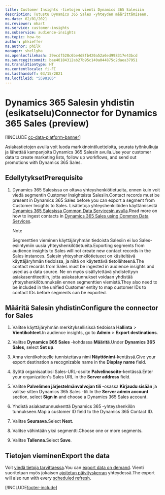 ```yaml
---
title: Customer Insights -tietojen vienti Dynamics 365 Salesiin
description: Tutustu Dynamics 365 Sales -yhteyden määrittämiseen.
ms.date: 02/01/2021
ms.reviewer: mhart
ms.service: customer-insights
ms.subservice: audience-insights
ms.topic: how-to
author: phkieffer
ms.author: philk
manager: shellyha
ms.openlocfilehash: 39ecdf528c6be4d8fb420a52a6ed998317e43bcd
ms.sourcegitcommit: bae40184312ab27b95c140a044875c2daea37951
ms.translationtype: HT
ms.contentlocale: fi-FI
ms.lasthandoff: 03/15/2021
ms.locfileid: "5598105"
---
```

# <a name="connector-for-dynamics-365-sales-preview"></a><span data-ttu-id="adab3-103">Dynamics 365 Salesin yhdistin (esikatselu)</span><span class="sxs-lookup"><span data-stu-id="adab3-103">Connector for Dynamics 365 Sales (preview)</span></span>

[!INCLUDE [cc-data-platform-banner](../includes/cc-data-platform-banner.md)]

<span data-ttu-id="adab3-104">Asiakastietojen avulla voit luoda markkinointiluetteloita, seurata työnkulkuja ja lähettää kampanjoita Dynamics 365 Salesin avulla.</span><span class="sxs-lookup"><span data-stu-id="adab3-104">Use your customer data to create marketing lists, follow up workflows, and send out promotions with Dynamics 365 Sales.</span></span>

## <a name="prerequisite"></a><span data-ttu-id="adab3-105">Edellytykset</span><span class="sxs-lookup"><span data-stu-id="adab3-105">Prerequisite</span></span>

1. <span data-ttu-id="adab3-106">Dynamics 365 Salesissa on oltava yhteyshenkiötietueita, ennen kuin voit viedä segmentin Customer Insightsista Salesiin.</span><span class="sxs-lookup"><span data-stu-id="adab3-106">Contact records must be present in Dynamics 365 Sales before you can export a segment from Customer Insights to Sales.</span></span> <span data-ttu-id="adab3-107">Lisätietoja yhteyshenkilöiden käyttämisestä [Dynamics 365 Salesissa Common Data Servicesin avulla](connect-power-query.md).</span><span class="sxs-lookup"><span data-stu-id="adab3-107">Read more on how to ingest contacts in [Dynamics 365 Sales using Common Data Services](connect-power-query.md).</span></span>

   > [!NOTE]
   > <span data-ttu-id="adab3-108">Segmenttien vieminen käyttäjäryhmän tiedoista Salesiin ei luo Sales-esiintymiin uusia yhteyshenkilötietueita.</span><span class="sxs-lookup"><span data-stu-id="adab3-108">Exporting segments from audience insights to Sales will not create new contact records in the Sales instances.</span></span> <span data-ttu-id="adab3-109">Salesin yhteyshenkilötietueet on käsiteltävä käyttäjäryhmän tiedoissa, ja niitä on käytettävä tietolähteenä.</span><span class="sxs-lookup"><span data-stu-id="adab3-109">The contact records from Sales must be ingested in audience insights and used as a data source.</span></span> <span data-ttu-id="adab3-110">Ne on myös sisällytettävä yhdistettyyn asiakasentiteettiin, jotta asiakastunnukset voidaan yhdistää yhteyshenkilötunnuksiin ennen segmenttien viemistä.</span><span class="sxs-lookup"><span data-stu-id="adab3-110">They also need to be included in the unified Customer entity to map customer IDs to contact IDs before segments can be exported.</span></span>

## <a name="configure-the-connector-for-sales"></a><span data-ttu-id="adab3-111">Määritä Salesin yhdistin</span><span class="sxs-lookup"><span data-stu-id="adab3-111">Configure the connector for Sales</span></span>

1. <span data-ttu-id="adab3-112">Valitse käyttäjäryhmän merkityksellisissä tiedoissa **Hallinta** > **Vientikohteet**.</span><span class="sxs-lookup"><span data-stu-id="adab3-112">In audience insights, go to **Admin** > **Export destinations**.</span></span>

1. <span data-ttu-id="adab3-113">Valitse **Dynamics 365 Sales** -kohdassa **Määritä**.</span><span class="sxs-lookup"><span data-stu-id="adab3-113">Under **Dynamics 365 Sales**, select **Set up**.</span></span>

1. <span data-ttu-id="adab3-114">Anna vientikohteelle tunnistettava nimi **Näyttönimi**-kentässä.</span><span class="sxs-lookup"><span data-stu-id="adab3-114">Give your export destination a recognizable name in the **Display name** field.</span></span>

1. <span data-ttu-id="adab3-115">Syötä organisaatiosi Sales-URL-osoite **Palvelinosoite**-kentässä.</span><span class="sxs-lookup"><span data-stu-id="adab3-115">Enter your organization's Sales URL in the **Server address** field.</span></span>

1. <span data-ttu-id="adab3-116">Valitse **Palvelimen järjestelmänvalvojan tili** -osassa **Kirjaudu sisään** ja valitse sitten Dynamics 365 Sales -tili.</span><span class="sxs-lookup"><span data-stu-id="adab3-116">In the **Server admin account** section, select **Sign in** and choose a Dynamics 365 Sales account.</span></span>

1. <span data-ttu-id="adab3-117">Yhdistä asiakastunnuskenttä Dynamics 365 -yhteyshenkilön tunnukseen.</span><span class="sxs-lookup"><span data-stu-id="adab3-117">Map a customer ID field to the Dynamics 365 Contact ID.</span></span>

1. <span data-ttu-id="adab3-118">Valitse **Seuraava**.</span><span class="sxs-lookup"><span data-stu-id="adab3-118">Select **Next**.</span></span>

1. <span data-ttu-id="adab3-119">Valitse vähintään yksi segmentti.</span><span class="sxs-lookup"><span data-stu-id="adab3-119">Choose one or more segments.</span></span>

1. <span data-ttu-id="adab3-120">Valitse **Tallenna**.</span><span class="sxs-lookup"><span data-stu-id="adab3-120">Select **Save**.</span></span>

## <a name="export-the-data"></a><span data-ttu-id="adab3-121">Tietojen vieminen</span><span class="sxs-lookup"><span data-stu-id="adab3-121">Export the data</span></span>

<span data-ttu-id="adab3-122">Voit [viedä tietoja tarvittaessa](export-destinations.md).</span><span class="sxs-lookup"><span data-stu-id="adab3-122">You can [export data on demand](export-destinations.md).</span></span> <span data-ttu-id="adab3-123">Vienti suoritetaan myös jokaisen [ajoitetun päivityskerran](system.md#schedule-tab) yhteydessä.</span><span class="sxs-lookup"><span data-stu-id="adab3-123">The export will also run with every [scheduled refresh](system.md#schedule-tab).</span></span>


[!INCLUDE[footer-include](../includes/footer-banner.md)]